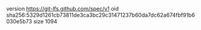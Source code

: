 version https://git-lfs.github.com/spec/v1
oid sha256:5329d1261cb73811de3ca3bc29c31471237b60da7dc62a674fbf91b6030e5b73
size 1094
